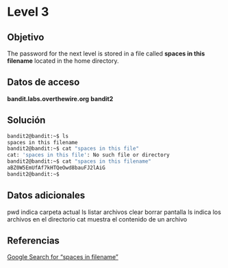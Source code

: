 # Level 3

## Objetivo
The password for the next level is stored in a file called **spaces in this filename** located in the home directory.

## Datos de acceso
**bandit.labs.overthewire.org**
**bandit2**

## Solución

```bash
bandit2@bandit:~$ ls
spaces in this filename
bandit2@bandit:~$ cat "spaces in this file"
cat: 'spaces in this file': No such file or directory
bandit2@bandit:~$ cat "spaces in this filename"
aBZ0W5EmUfAf7kHTQeOwd8bauFJ2lAiG
bandit2@bandit:~$
```

## Datos adicionales
pwd indica carpeta actual
ls listar archivos
clear borrar pantalla
ls indica los archivos en el directorio
cat muestra el contenido de un archivo

## Referencias
[Google Search for “spaces in filename”](https://www.google.com/search?q=spaces+in+filename)
